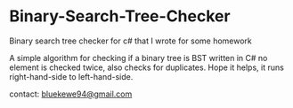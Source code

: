 # Binary-Search-Tree-Checker
Binary search tree checker for c# that I wrote for some homework


A simple algorithm for checking if a binary tree is BST written in C# no element is checked twice, also checks for duplicates. 
Hope it helps, it runs right-hand-side to left-hand-side.

contact:
bluekewe94@gmail.com
